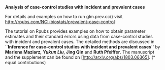 
**Analysis of case-control studies with incident and prevalent cases**

For details and examples on how to run glm.prev.cc() visit http://rpubs.com/NCI-biostats/prevalent-case-control

The tutorial on Rpubs provides examples on how to obtain parameter estimates and their standard errors using data from case-control studies with incident and prevalent cases. The detailed methods are discussed in ``**Inference for case-control studies with incident and prevalent cases**'' by __Marlena Maziarz__*, __Yukun Liu__*, __Jing Qin__ and __Ruth Pfeiffer__. The manuscript and the supplement can be found on [http://arxiv.org/abs/1803.06365].  (* equal contributions)

